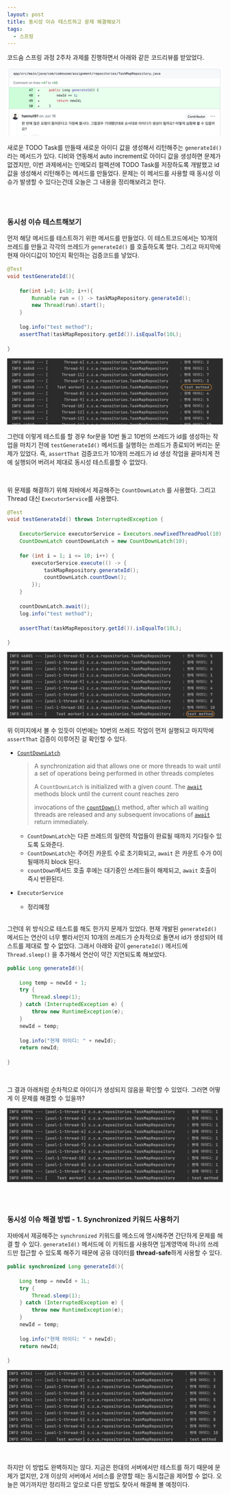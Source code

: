 ```yaml
---
layout: post
title: 동시성 이슈 테스트하고 문제 해결해보기 
tags:
  - 스프링
---
```




코드숨 스프링 과정 2주차 과제를 진행하면서 아래와 같은 코드리뷰를 받았었다. 

![multi-threading-test](https://github.com/AmyJJung/blog/blob/main/images/codesoom/week2/multi-thread.png?raw=true)

새로운 TODO Task를 만들때 새로운 아이디 값을 생성해서 리턴해주는 `generateId()`라는 메서드가 있다. 디비와 연동해서 auto increment로 아이디 값을 생성하면 문제가 없겠지만, 이번 과제에서는 인메모리 컬렉션에 TODO Task를 저장하도록 개발했고 id값을 생성해서 리턴해주는 메서드를 만들었다. 문제는 이 메서드를 사용할 때 동시성 이슈가 발생할 수 있다는건데 오늘은 그 내용을 정리해보려고 한다. 

<br><br>

### 동시성 이슈 테스트해보기

먼저 해당 메서드를 테스트하기 위한 메서드를 만들었다. 이 테스트코드에서는 10개의 쓰레드를 만들고 각각의 쓰레드가 `generateId()` 를 호출하도록 했다. 그리고 마지막에 현재 아이디값이 10인지 확인하는 검증코드를 넣었다. 

```java
@Test
void testGenerateId(){

    for(int i=0; i<10; i++){
        Runnable run = () -> taskMapRepository.generateId();
        new Thread(run).start();
    }

    log.info("test method");
    assertThat(taskMapRepository.getId()).isEqualTo(10L);

}
```

![multi-thread-test](https://github.com/AmyJJung/blog/blob/main/images/spring/spring01/thread-test1.png?raw=true)

그런데 이렇게 테스트를 할 경우 for문을 10번 돌고 10번의 쓰레드가 id를 생성하는 작업을 마치기 전에  `testGenerateId()` 메서드를 실행하는 쓰레드가 종료되어 버리는 문제가 있었다. 즉, `assertThat` 검증코드가 10개의 쓰레드가 id 생성 작업을 끝마치게 전에 실행되어 버려서 제대로 동시성 테스트를할 수 없었다.

<br>

위 문제를 해결하기 위해 자바에서 제공해주는  `CountDownLatch` 를 사용했다. 그리고 Thread 대신 `ExecutorService`를 사용했다. 

```java
@Test
void testGenerateId() throws InterruptedException {

    ExecutorService executorService = Executors.newFixedThreadPool(10);
    CountDownLatch countDownLatch = new CountDownLatch(10);

    for (int i = 1; i <= 10; i++) {
        executorService.execute(() -> {
            taskMapRepository.generateId();
            countDownLatch.countDown();
        });
    }

    countDownLatch.await();
    log.info("test method");
  
    assertThat(taskMapRepository.getId()).isEqualTo(10L);

}
```

![multi-thread-test2](https://github.com/AmyJJung/blog/blob/main/images/spring/spring01/thread-test2.png?raw=true)

 위 이미지에서 볼 수 있듯이 이번에는 10번의 쓰레드 작업이 먼저 실행되고 마지막에 `assertThat` 검증이 이루어진 걸 확인할 수 있다. 

- [`CountDownLatch`](https://docs.oracle.com/javase/8/docs/api/java/util/concurrent/CountDownLatch.html)

  > A synchronization aid that allows one or more threads to wait until a set of operations being performed in other threads completes 
  >
  > A `CountDownLatch` is initialized with a given *count*. The [`await`](https://docs.oracle.com/javase/8/docs/api/java/util/concurrent/CountDownLatch.html#await--) methods block until the current count reaches zero 
  >
  > invocations of the [`countDown()`](https://docs.oracle.com/javase/8/docs/api/java/util/concurrent/CountDownLatch.html#countDown--) method, after which all waiting threads are released and any subsequent invocations of [`await`](https://docs.oracle.com/javase/8/docs/api/java/util/concurrent/CountDownLatch.html#await--) return immediately.

  - `CountDownLatch`는 다른 쓰레드의 일련의 작업들이 완료될 때까지 기다릴수 있도록 도와준다.
  - `CountDownLatch`는 주어진 카운트 수로 초기화되고, `await` 은 카운트 수가 0이 될때까지 block 된다.
  - `countDown`메서드 호출 후에는 대기중인 쓰레드들이 해제되고, `await` 호출이 즉시 반환된다.

- `ExecutorService`
  - 정리예정

<br>그런데 위 방식으로 테스트를 해도 한가지 문제가 있었다. 현재 개발된 `generateId()` 메서드는 연산이 너무 빨라서인지 10개의 쓰레드가 순차적으로 돌면서 id가 생성되어 테스트를 제대로 할 수 없었다. 그래서 아래와 같이 `generateId()` 메서드에  `Thread.sleep()` 을 추가해서 연산이 약간 지연되도록 해보았다. 

```java
public Long generateId(){

    Long temp = newId + 1;
    try {
        Thread.sleep(1);
    } catch (InterruptedException e) {
        throw new RuntimeException(e);
    }
    newId = temp;

    log.info("현재 아이디: " + newId);
    return newId;
  
}
```

<br>

그 결과 아래처럼 순차적으로 아이디가 생성되지 않음을 확인할 수 있었다. 그러면 어떻게 이 문제를 해결할 수 있을까?

![multi-thread-test3](https://github.com/AmyJJung/blog/blob/main/images/spring/spring01/thread-test3.png?raw=true)

<br>

<br>

### 동시성 이슈 해결 방법 - 1. Synchronized 키워드 사용하기

자바에서 제공해주는 `synchronized` 키워드를 메소드에 명시해주면 간단하게 문제를 해결 할 수 있다. `generateId()` 메서드에 이 키워드를 사용하면 임계영역에 하나의 쓰레드만 접근할 수 있도록 해주기 때문에 공유 데이터를 <b>thread-safe</b>하게 사용할 수 있다. 

```java
public synchronized Long generateId(){

    Long temp = newId + 1L;
    try {
        Thread.sleep(1);
    } catch (InterruptedException e) {
        throw new RuntimeException(e);
    }
    newId = temp;

    log.info("현재 아이디: " + newId);
    return newId;
  
}
```

![multi-thread-test4](https://github.com/AmyJJung/blog/blob/main/images/spring/spring01/thread-test4.png?raw=true)

<br>

하지만 이 방법도 완벽하지는 않다. 지금은 한대의 서버에서만 테스트를 하기 때문에 문제가 없지만, 2개 이상의 서버에서 서비스를 운영할 때는 동시접근을 제어할 수 없다. 오늘은 여기까지만 정리하고 앞으로 다른 방법도 찾아서 해결해 볼 예정이다. 

